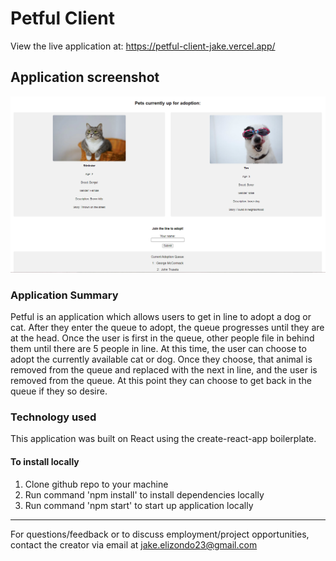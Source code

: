 # Petful Client

View the live application at: https://petful-client-jake.vercel.app/

## Application screenshot

![petful screenshot](https://github.com/jakeelizondo/petful-client/blob/master/src/images/petful-screenshot.PNG)

### Application Summary

Petful is an application which allows users to get in line to adopt a dog or cat. After they enter the queue to adopt, the queue progresses until they are at the head. Once the user is first in the queue, other people file in behind them until there are 5 people in line. At this time, the user can choose to adopt the currently available cat or dog. Once they choose, that animal is removed from the queue and replaced with the next in line, and the user is removed from the queue. At this point they can choose to get back in the queue if they so desire.

### Technology used

This application was built on React using the create-react-app boilerplate.

#### To install locally

1. Clone github repo to your machine
2. Run command 'npm install' to install dependencies locally
3. Run command 'npm start' to start up application locally

---

For questions/feedback or to discuss employment/project opportunities, contact the creator via email at jake.elizondo23@gmail.com
